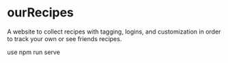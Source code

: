 # ourRecipes
A website to collect recipes with tagging, logins, and customization in order to track your own or see friends recipes.


use npm run serve
